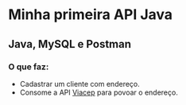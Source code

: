 # Minha primeira API Java

## Java, MySQL e Postman
### O que faz: 
- Cadastrar um cliente com endereço.
- Consome a API [Viacep](https://viacep.com.br/) para povoar o endereço.
